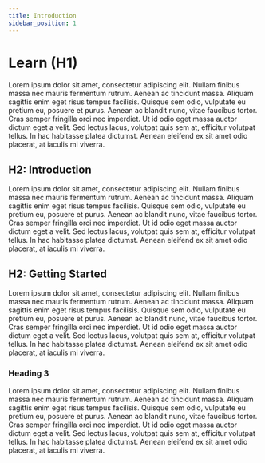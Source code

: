 ```yaml
---
title: Introduction
sidebar_position: 1
---
```


# Learn (H1)

Lorem ipsum dolor sit amet, consectetur adipiscing elit. Nullam finibus massa nec mauris fermentum rutrum. Aenean ac tincidunt massa. Aliquam sagittis enim eget risus tempus facilisis. Quisque sem odio, vulputate eu pretium eu, posuere et purus. Aenean ac blandit nunc, vitae faucibus tortor. Cras semper fringilla orci nec imperdiet. Ut id odio eget massa auctor dictum eget a velit. Sed lectus lacus, volutpat quis sem at, efficitur volutpat tellus. In hac habitasse platea dictumst. Aenean eleifend ex sit amet odio placerat, at iaculis mi viverra.

## H2: Introduction

Lorem ipsum dolor sit amet, consectetur adipiscing elit. Nullam finibus massa nec mauris fermentum rutrum. Aenean ac tincidunt massa. Aliquam sagittis enim eget risus tempus facilisis. Quisque sem odio, vulputate eu pretium eu, posuere et purus. Aenean ac blandit nunc, vitae faucibus tortor. Cras semper fringilla orci nec imperdiet. Ut id odio eget massa auctor dictum eget a velit. Sed lectus lacus, volutpat quis sem at, efficitur volutpat tellus. In hac habitasse platea dictumst. Aenean eleifend ex sit amet odio placerat, at iaculis mi viverra.

## H2: Getting Started

Lorem ipsum dolor sit amet, consectetur adipiscing elit. Nullam finibus massa nec mauris fermentum rutrum. Aenean ac tincidunt massa. Aliquam sagittis enim eget risus tempus facilisis. Quisque sem odio, vulputate eu pretium eu, posuere et purus. Aenean ac blandit nunc, vitae faucibus tortor. Cras semper fringilla orci nec imperdiet. Ut id odio eget massa auctor dictum eget a velit. Sed lectus lacus, volutpat quis sem at, efficitur volutpat tellus. In hac habitasse platea dictumst. Aenean eleifend ex sit amet odio placerat, at iaculis mi viverra.

### Heading 3

Lorem ipsum dolor sit amet, consectetur adipiscing elit. Nullam finibus massa nec mauris fermentum rutrum. Aenean ac tincidunt massa. Aliquam sagittis enim eget risus tempus facilisis. Quisque sem odio, vulputate eu pretium eu, posuere et purus. Aenean ac blandit nunc, vitae faucibus tortor. Cras semper fringilla orci nec imperdiet. Ut id odio eget massa auctor dictum eget a velit. Sed lectus lacus, volutpat quis sem at, efficitur volutpat tellus. In hac habitasse platea dictumst. Aenean eleifend ex sit amet odio placerat, at iaculis mi viverra.
